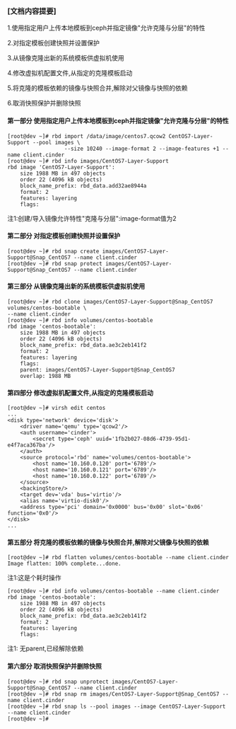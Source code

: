 ### [文档内容提要] ###
1.使用指定用户上传本地模板到ceph并指定镜像"允许克隆与分层"的特性

2.对指定模板创建快照并设置保护

3.从镜像克隆出新的系统模板供虚拟机使用

4.修改虚拟机配置文件,从指定的克隆模板启动

5.将克隆的模板依赖的镜像与快照合并,解除对父镜像与快照的依赖

6.取消快照保护并删除快照

#### 第一部分 使用指定用户上传本地模板到ceph并指定镜像"允许克隆与分层"的特性 ####
```
[root@dev ~]# rbd import /data/image/centos7.qcow2 CentOS7-Layer-Support --pool images \
                  --size 10240 --image-format 2 --image-features +1 --name client.cinder
[root@dev ~]# rbd info images/CentOS7-Layer-Support 
rbd image 'CentOS7-Layer-Support':
	size 1988 MB in 497 objects
	order 22 (4096 kB objects)
	block_name_prefix: rbd_data.add32ae8944a
	format: 2
	features: layering
	flags:
```

注1:创建/导入镜像允许特性"克隆与分层":image-format值为2

#### 第二部分 对指定模板创建快照并设置保护 ####
```
[root@dev ~]# rbd snap create images/CentOS7-Layer-Support@Snap_CentOS7 --name client.cinder
[root@dev ~]# rbd snap protect images/CentOS7-Layer-Support@Snap_CentOS7 --name client.cinder
```

#### 第三部分 从镜像克隆出新的系统模板供虚拟机使用 ####
```
[root@dev ~]# rbd clone images/CentOS7-Layer-Support@Snap_CentOS7 volumes/centos-bootable \
--name client.cinder
[root@dev ~]# rbd info volumes/centos-bootable
rbd image 'centos-bootable':
	size 1988 MB in 497 objects
	order 22 (4096 kB objects)
	block_name_prefix: rbd_data.ae3c2eb141f2
	format: 2
	features: layering
	flags: 
	parent: images/CentOS7-Layer-Support@Snap_CentOS7
	overlap: 1988 MB
```

#### 第四部分 修改虚拟机配置文件,从指定的克隆模板启动 ####
```
[root@dev ~]# virsh edit centos
...
<disk type='network' device='disk'>
	<driver name='qemu' type='qcow2'/>
	<auth username='cinder'>
		<secret type='ceph' uuid='1fb2b027-08d6-4739-95d1-e4f7aca367ba'/>
	</auth>
	<source protocol='rbd' name='volumes/centos-bootable'>
		<host name='10.160.0.120' port='6789'/>
		<host name='10.160.0.121' port='6789'/>
		<host name='10.160.0.122' port='6789'/>
	</source>
	<backingStore/>
	<target dev='vda' bus='virtio'/>
	<alias name='virtio-disk0'/>
	<address type='pci' domain='0x0000' bus='0x00' slot='0x06' function='0x0'/>
</disk>
...
```

#### 第五部分 将克隆的模板依赖的镜像与快照合并,解除对父镜像与快照的依赖 ####
```
[root@dev ~]# rbd flatten volumes/centos-bootable --name client.cinder
Image flatten: 100% complete...done.
```

注1:这是个耗时操作

```
[root@dev ~]# rbd info volumes/centos-bootable --name client.cinder
rbd image 'centos-bootable':
	size 1988 MB in 497 objects
	order 22 (4096 kB objects)
	block_name_prefix: rbd_data.ae3c2eb141f2
	format: 2
	features: layering
	flags:
```

注1: 无parent,已经解除依赖

#### 第六部分 取消快照保护并删除快照 ####
```
[root@dev ~]# rbd snap unprotect images/CentOS7-Layer-Support@Snap_CentOS7 --name client.cinder
[root@dev ~]# rbd snap rm images/CentOS7-Layer-Support@Snap_CentOS7 --name client.cinder
[root@dev ~]# rbd snap ls --pool images --image CentOS7-Layer-Support --name client.cinder
[root@dev ~]#
```
